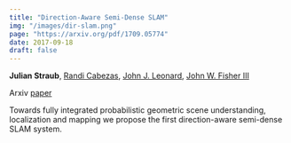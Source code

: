 ```yaml
---
title: "Direction-Aware Semi-Dense SLAM"
img: "/images/dir-slam.png"
page: "https://arxiv.org/pdf/1709.05774"
date: 2017-09-18
draft: false
---
```

**Julian Straub**, 
[Randi Cabezas](https://scholar.google.de/citations?user=abx4xHAAAAAJ), 
[John J. Leonard](https://meche.mit.edu/people/faculty/JLEONARD@MIT.EDU), 
[John W. Fisher III](https://sli.csail.mit.edu/people/johnfisher)

Arxiv
[paper](https://arxiv.org/pdf/1709.05774)

Towards fully integrated probabilistic geometric scene understanding, localization and mapping we propose the first direction-aware semi-dense SLAM system. 

